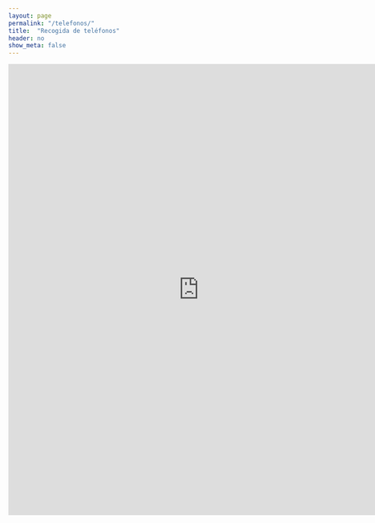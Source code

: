 ```yaml
---
layout: page
permalink: "/telefonos/"
title:  "Recogida de teléfonos"
header: no
show_meta: false
---
```



<iframe src="https://docs.google.com/forms/d/1efT1t9OZZoBvKEhVTe55W56zOd2h4XZneiofiEIlXvo/viewform?embedded=true" width="760" height=900" frameborder="0" marginheight="0" marginwidth="0">Cargando...</iframe>
